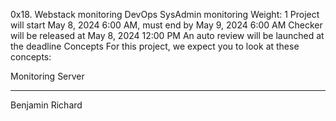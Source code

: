 0x18. Webstack monitoring
DevOps
SysAdmin
monitoring
 Weight: 1
 Project will start May 8, 2024 6:00 AM, must end by May 9, 2024 6:00 AM
 Checker will be released at May 8, 2024 12:00 PM
 An auto review will be launched at the deadline
Concepts
For this project, we expect you to look at these concepts:

Monitoring
Server

---------------------------------------------------
Benjamin Richard
